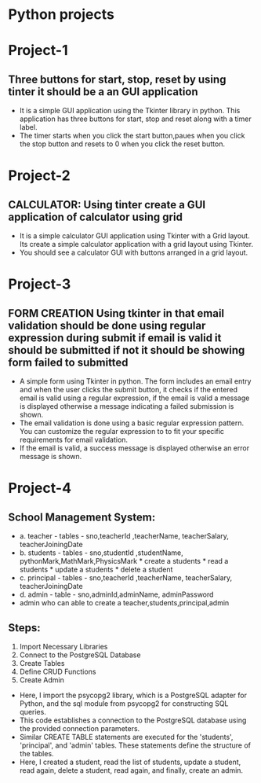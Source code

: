 # Python projects

# Project-1
## Three buttons for start, stop, reset by using tinter it should be a an GUI application

* It is a simple GUI application using the Tkinter library in python. This application has three buttons
  for start, stop and reset along with a timer label.
* The timer starts when you click the start button,paues when you click the stop button and resets to 0
  when you click the reset button.

# Project-2
## CALCULATOR: Using tinter create a GUI application of calculator using grid

* It is a simple calculator GUI application using Tkinter with a Grid layout. Its create a simple calculator
  application with a grid layout using Tkinter.
* You should see a calculator GUI with buttons arranged in a grid layout.

# Project-3
## FORM CREATION  Using tkinter in that email validation should be done using regular expression during submit if email is valid it should be submitted if not it should be showing form failed to submitted

* A simple form using Tkinter in python. The form includes an email entry and when the user clicks the submit button,
  it checks if the entered email is valid using a regular expression, if the email is valid a message is displayed
  otherwise a message indicating a failed submission is shown.
* The email validation is done using a basic regular expression pattern. You can customize the regular expression to
  to fit your specific requirements for email validation.
* If the email is valid, a success message is displayed otherwise an error message is shown.
  
# Project-4
## School Management System:
* a. teacher - tables - sno,teacherId ,teacherName, teacherSalary, teacherJoiningDate
* b. students - tables - sno,studentId ,studentName, pythonMark,MathMark,PhysicsMark
        * create a students
   		  * read a students 
   		  * update a students
   		  * delete a student
* c. principal - tables - sno,teacherId ,teacherName, teacherSalary, teacherJoiningDate
* d. admin - table - sno,adminId,adminName, adminPassword
* admin who can able to create a teacher,students,principal,admin

## Steps:
1. Import Necessary Libraries
2. Connect to the PostgreSQL Database
3. Create Tables
4. Define CRUD Functions
5. Create Admin

* Here, I import the psycopg2 library, which is a PostgreSQL adapter for Python, and the sql module from psycopg2 for constructing SQL queries.
* This code establishes a connection to the PostgreSQL database using the provided connection parameters.
* Similar CREATE TABLE statements are executed for the 'students', 'principal', and 'admin' tables. These statements define the structure of the tables.
* Here, I created a student, read the list of students, update a student, read again, delete a student, read again, and finally, create an admin.


